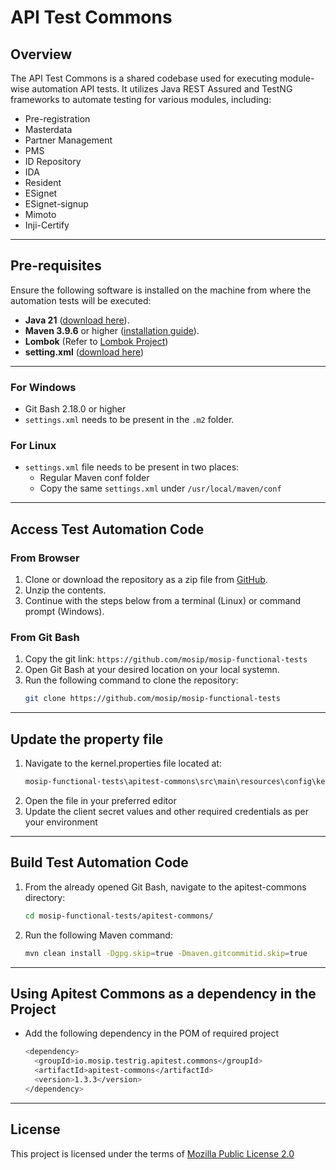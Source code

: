 # API Test Commons

## Overview

The API Test Commons is a shared codebase used for executing module-wise automation API tests. It utilizes Java REST Assured and TestNG frameworks to automate testing for various modules, including:
- Pre-registration
- Masterdata
- Partner Management
- PMS
- ID Repository
- IDA
- Resident
- ESignet
- ESignet-signup
- Mimoto
- Inji-Certify

---

## Pre-requisites

Ensure the following software is installed on the machine from where the automation tests will be executed:

- **Java 21** ([download here](https://jdk.java.net/)).
- **Maven 3.9.6** or higher ([installation guide](https://maven.apache.org/install.html)).
- **Lombok** (Refer to [Lombok Project](https://projectlombok.org/))
- **setting.xml** ([download here](https://github.com/mosip/mosip-functional-tests/blob/master/settings.xml))

---

### For Windows

- Git Bash 2.18.0 or higher
- `settings.xml` needs to be present in the `.m2` folder.

### For Linux

- `settings.xml` file needs to be present in two places:
  - Regular Maven conf folder
  - Copy the same `settings.xml` under `/usr/local/maven/conf`

---

## Access Test Automation Code

### From Browser

1. Clone or download the repository as a zip file from [GitHub](https://github.com/mosip/mosip-functional-tests).
2. Unzip the contents.
3. Continue with the steps below from a terminal (Linux) or command prompt (Windows).

### From Git Bash

1. Copy the git link: `https://github.com/mosip/mosip-functional-tests`
2. Open Git Bash at your desired location on your local systemn.
3. Run the following command to clone the repository:
   ```sh
   git clone https://github.com/mosip/mosip-functional-tests

---

## Update the property file
1. Navigate to the kernel.properties file located at:
    ```sh
    mosip-functional-tests\apitest-commons\src\main\resources\config\kernel.properties
2. Open the file in your preferred editor
3. Update the client secret values and other required credentials as per your environment

---

## Build Test Automation Code
1. From the already opened Git Bash, navigate to the apitest-commons directory:
    ```sh
    cd mosip-functional-tests/apitest-commons/
2. Run the following Maven command:
    ```sh
    mvn clean install -Dgpg.skip=true -Dmaven.gitcommitid.skip=true

---

## Using Apitest Commons as a dependency in the Project
- Add the following dependency in the POM of required project
    ```sh
    <dependency>
      <groupId>io.mosip.testrig.apitest.commons</groupId>
      <artifactId>apitest-commons</artifactId>
      <version>1.3.3</version>
    </dependency>

---

## License
This project is licensed under the terms of [Mozilla Public License 2.0](https://github.com/mosip/mosip-platform/blob/master/LICENSE)
